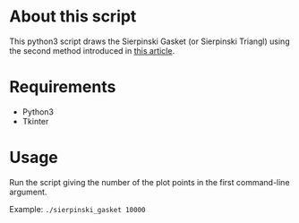 # About this script

This python3 script draws the Sierpinski Gasket (or Sierpinski Triangl) using the second method introduced in [this article](https://bentrubewriter.com/2012/04/23/fractals-you-can-draw-sierpinski-triangle-or-tri-force-on-steroids/).

# Requirements
* Python3
* Tkinter

# Usage
Run the script giving the number of the plot points in the first command-line argument.

Example: `./sierpinski_gasket 10000`
